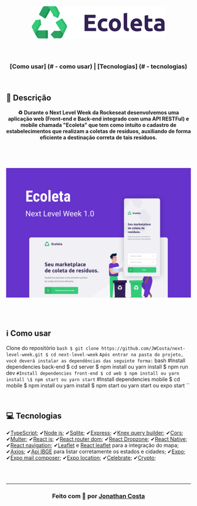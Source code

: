 <h1 align = "center">
    <img src ="web/src/assets/logo.svg">
</h1>

<br>

<h3 align = "center">

[Como usar] (# - como usar) | [Tecnologias] (# - tecnologias)

</h3>

<br>

## 🔖 Descrição

<h4 align = "center">
♻ Durante o Next Level Week da Rockeseat desenvolvemos uma aplicação web (Front-end e Back-end integrado com uma API RESTFul) e mobile chamada "Ecoleta" que tem como intuito o cadastro de estabelecimentos que realizam a coletas de resíduos, auxiliando de forma eficiente a destinação correta de tais resíduos.
</h3>

<br>

<h1 align = "center">
    <img src = ".github/Capa.png">
</h1>

<h2 align = "center">
    
</h2>

<br>

## ℹ️ Como usar

Clone do repositório
`bash $ git clone https://github.com/JWCosta/next-level-week.git $ cd next-level-week` `Após entrar na pasta do projeto, você deverá instalar as dependências das seguinte forma:` bash
#Install dependencies back-end
$ cd server
$ npm install ou yarn install
\$ npm run dev
`#Install dependencies front-end $ cd web $ npm install ou yarn install \$ npm start ou yarn start`
#Install dependencies mobile
$ cd mobile
$ npm install ou yarn install
\$ npm start ou yarn start ou expo start
``

<br>

## 💻 Tecnologias

✔<a href="https://www.typescriptlang.org/">TypeScript</a></a>;
✔<a href="https://nodejs.org/en/">Node js</a>;
✔<a href="https://www.sqlite.org/index.html">Sqlite</a>;
✔<a href="https://expressjs.com/pt-br/">Express</a>;
✔<a href="http://knexjs.org/">Knex query builder</a>;
✔<a href="https://www.npmjs.com/package/cors">Cors</a>;
✔<a href="https://www.npmjs.com/package/multer">Multer</a>;
✔<a href="https://pt-br.reactjs.org/">React js</a>;
✔<a href="https://www.npmjs.com/package/react-router-dom">React router dom</a>;
✔<a href="https://react-dropzone.js.org/">React Dropzone</a>;
✔<a href="https://reactnative.dev/">React Native</a>;
✔<a href="https://reactnavigation.org/">React navigation</a>;
✔<a href="https://leafletjs.com/">Leaflet</a> e <a href="https://react-leaflet.js.org/docs/en/installation">React leaflet</a> para a integração do mapa;
✔<a href="https://www.npmjs.com/package/axios">Axios</a>;
✔<a href="https://servicodados.ibge.gov.br/api/docs/localidades?versao=1#api-_">Api IBGE</a> para listar corretamente os estados e cidades;
✔<a href="https://expo.io/">Expo</a>;
✔<a href="https://docs.expo.io/versions/latest/sdk/mail-composer/">Expo mail composer</a>;
✔<a href="https://docs.expo.io/versions/latest/sdk/location/">Expo location</a>;
✔<a href="https://www.npmjs.com/package/celebrate">Celebrate</a>;
✔<a href="https://nodejs.org/api/crypto.html">Crypto</a>;

<br>
<br>
<hr>

<h3 align = "center"> Feito com 💚 por <a href="https://linkedin.com/in/jonathan-ws-costa">Jonathan Costa </a></h3>
